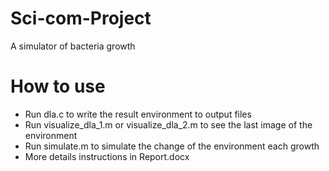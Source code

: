 # Sci-com-Project
A simulator of bacteria growth

# How to use
- Run dla.c to write the result environment to output files
- Run visualize_dla_1.m or visualize_dla_2.m to see the last image of the environment
- Run simulate.m to simulate the change of the environment each growth
- More details instructions in Report.docx
